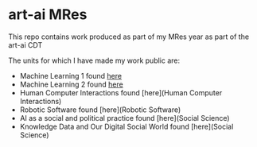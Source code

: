 # art-ai MRes

This repo contains work produced as part of my MRes year as part of the art-ai CDT

The units for which I have made my work public are:
 - Machine Learning 1 found [here](ML2)
 - Machine Learning 2 found [here](ML1)
 - Human Computer Interactions found [here](Human Computer Interactions)
 - Robotic Software found [here](Robotic Software)
 - AI as a social and political practice found [here](Social Science)
 - Knowledge Data and Our Digital Social World found [here](Social Science)